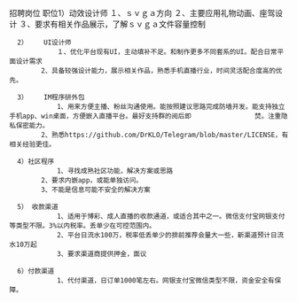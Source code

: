 招聘岗位
  职位1）动效设计师
		        １、ｓｖｇａ方向
            ２、主要应用礼物动画、座驾设计
            ３、要求有相关作品展示，了解ｓｖｇａ文件容量控制
      
      2）	UI设计师
        		１、优化平台现有UI，主动填补不足。和制作更多不同套系的UI。配合日常平面设计需求
            2、具备较强设计能力，展示相关作品，熟悉手机直播行业，时间灵活配合度高的优先。
  
      3）	IM程序研外包
		        1、用来方便主播、粉丝沟通使用。能按照建议思路完成防墙开发。能支持独立手机app、win桌面，方便嵌入直播平台。最好支持群的阅后即                焚。注重隐私保密能力。
            2、熟悉https://github.com/DrKLO/Telegram/blob/master/LICENSE，有相关经验更佳。
	    
      4）社区程序
		        1、寻找成熟社区功能，解决方案或思路
            2、要求内嵌app，或能单独访问。
            3、不能是信息可能不安全的解决方案
	  
      5） 收款渠道
		        1、适用于博彩、成人直播的收款通道，或适合其中之一。微信支付宝网银支付等类型不限。3%以内税率。丢单少在可控范围内。
		        2、平台日流水100万，税率低丢单少的排前推荐会量大一些，新渠道预计日流水10万起
		        3、要求渠道商提供押金，面议
	
      6）付款渠道
		        1、代付渠道，日订单1000笔左右。网银支付宝微信类型不限，资金安全有保障。
